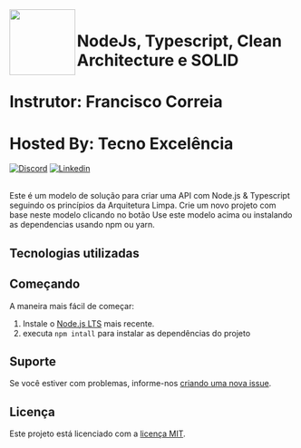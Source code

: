  <img align="left" width="116" height="116" src="https://raw.githubusercontent.com/jasontaylordev/CleanArchitecture/main/.github/icon.png" />
 
 # NodeJs, Typescript, Clean Architecture e SOLID
 # Instrutor: Francisco Correia
 # Hosted By:  Tecno Excelência

[![Discord](https://img.shields.io/discord/893301913662148658?label=Discord)](https://discord.gg/k78CFnjh)
[![Linkedin](https://www.linkedin.com/in/francisco-correia-2393411a4/?label=Linkedin)](https://img.shields.io/badge/LinkedIn-0077B5?style=for-the-badge&logo=linkedin&logoColor=white)


<br/>
Este é um modelo de solução para criar uma API com Node.js & Typescript seguindo os princípios da Arquitetura Limpa. Crie um novo projeto com base neste modelo clicando no botão Use este modelo acima ou instalando as dependencias usando npm ou yarn.

## Tecnologias utilizadas


## Começando
A maneira mais fácil de começar:

1. Instale o [Node.js LTS](https://nodejs.org/pt-br/) mais recente.
2. executa `npm intall` para instalar as dependências do projeto


## Suporte
Se você estiver com problemas, informe-nos [criando uma nova issue](https://github.com/FranciscoCorreia28/curso-node-template/issues/new/choose).

## Licença

Este projeto está licenciado com a [licença MIT](LICENSE).
